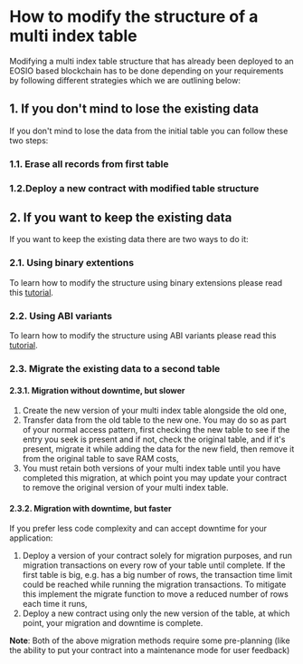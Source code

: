 # How to modify the structure of a multi index table

Modifying a multi index table structure that has already been deployed to an EOSIO based blockchain has to be done depending on your requirements by following different strategies which we are outlining below:

## 1. If you don't mind to lose the existing data

If you don't mind to lose the data from the initial table you can follow these two steps:
### 1.1. Erase all records from first table
### 1.2.Deploy a new contract with modified table structure

## 2. If you want to keep the existing data

If you want to keep the existing data there are two ways to do it:

### 2.1. Using binary extentions
To learn how to modify the structure using binary extensions please read this [tutorial](../../09_tutorials/01_binary-extension.md).

### 2.2. Using ABI variants
To learn how to modify the structure using ABI variants please read this [tutorial](../../09_tutorials/02_abi-variants.md).

### 2.3. Migrate the existing data to a second table

#### 2.3.1. Migration without downtime, but slower

1. Create the new version of your multi index table alongside the old one,
2. Transfer data from the old table to the new one. You may do so as part of your normal access pattern, first checking the new table to see if the entry you seek is present and if not, check the original table, and if it's present, migrate it while adding the data for the new field, then remove it from the original table to save RAM costs, 
3. You must retain both versions of your multi index table until you have completed this migration, at which point you may update your contract to remove the original version of your multi index table.

#### 2.3.2. Migration with downtime, but faster

If you prefer less code complexity and can accept downtime for your application:

1. Deploy a version of your contract solely for migration purposes, and run migration transactions on every row of your table until complete. If the first table is big, e.g. has a big number of rows, the transaction time limit could be reached while running the  migration transactions. To mitigate this implement the migrate function to move a reduced number of rows each time it runs,
2. Deploy a new contract using only the new version of the table, at which point, your migration and downtime is complete.

__Note__: Both of the above migration methods require some pre-planning (like the ability to put your contract into a maintenance mode for user feedback)
